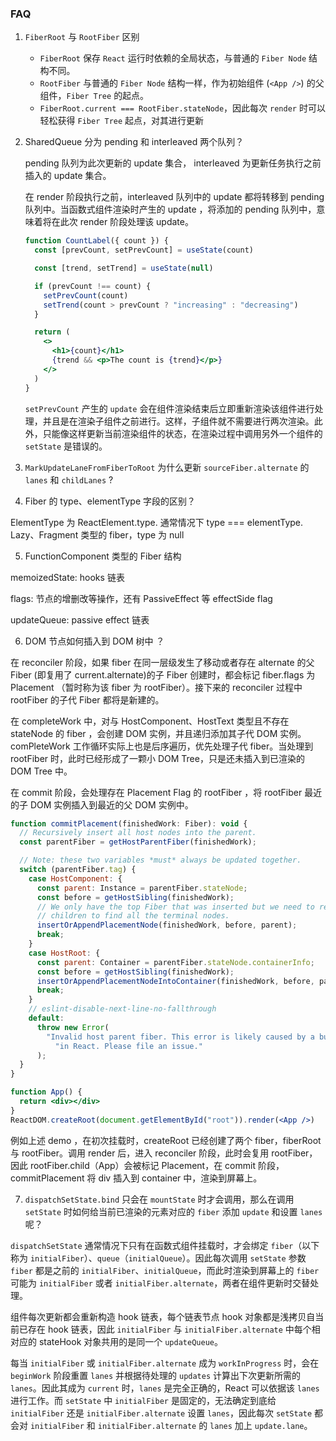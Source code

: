 ### FAQ

1. `FiberRoot` 与 `RootFiber` 区别
   - `FiberRoot` 保存 `React` 运行时依赖的全局状态，与普通的 `Fiber Node` 结构不同。
   - `RootFiber` 与普通的 `Fiber Node` 结构一样，作为初始组件 (`<App />`) 的父组件，`Fiber Tree` 的起点。
   - `FiberRoot.current === RootFiber.stateNode`，因此每次 `render` 时可以轻松获得 `Fiber Tree` 起点，对其进行更新
2. SharedQueue 分为 pending 和 interleaved 两个队列？

   pending 队列为此次更新的 update 集合， interleaved 为更新任务执行之前插入的 update 集合。

   在 render 阶段执行之前，interleaved 队列中的 update 都将转移到 pending 队列中。当函数式组件渲染时产生的 update ，将添加的 pending 队列中，意味着将在此次 render 阶段处理该 update。

   ```jsx
   function CountLabel({ count }) {
     const [prevCount, setPrevCount] = useState(count)

     const [trend, setTrend] = useState(null)

     if (prevCount !== count) {
       setPrevCount(count)
       setTrend(count > prevCount ? "increasing" : "decreasing")
     }

     return (
       <>
         <h1>{count}</h1>
         {trend && <p>The count is {trend}</p>}
       </>
     )
   }
   ```

   `setPrevCount` 产生的 `update` 会在组件渲染结束后立即重新渲染该组件进行处理，并且是在渲染子组件之前进行。这样，子组件就不需要进行两次渲染。此外，只能像这样更新当前渲染组件的状态，在渲染过程中调用另外一个组件的 `setState` 是错误的。

3. `MarkUpdateLaneFromFiberToRoot` 为什么更新 `sourceFiber.alternate` 的 `lanes` 和 `childLanes` ?

4. Fiber 的 type、elementType 字段的区别？

ElementType 为 ReactElement.type. 通常情况下 type === elementType. Lazy、Fragment 类型的 fiber，type 为 null

5. FunctionComponent 类型的 Fiber 结构

memoizedState: hooks 链表

flags: 节点的增删改等操作，还有 PassiveEffect 等 effectSide flag

updateQueue: passive effect 链表

6. DOM 节点如何插入到 DOM 树中 ？

在 reconciler 阶段，如果 fiber 在同一层级发生了移动或者存在 alternate 的父 Fiber (即复用了 current.alternate)的子 Fiber 创建时，都会标记 fiber.flags 为 Placement （暂时称为该 fiber 为 rootFiber）。接下来的 reconciler 过程中 rootFiber 的子代 Fiber 都将是新建的。

在 completeWork 中，对与 HostComponent、HostText 类型且不存在 stateNode 的 fiber ，会创建 DOM 实例，并且递归添加其子代 DOM 实例。comPleteWork 工作循环实际上也是后序遍历，优先处理子代 fiber。当处理到 rootFiber 时，此时已经形成了一颗小 DOM Tree，只是还未插入到已渲染的 DOM Tree 中。

在 commit 阶段，会处理存在 Placement Flag 的 rootFiber ，将 rootFiber 最近的子 DOM 实例插入到最近的父 DOM 实例中。

```js
function commitPlacement(finishedWork: Fiber): void {
  // Recursively insert all host nodes into the parent.
  const parentFiber = getHostParentFiber(finishedWork);

  // Note: these two variables *must* always be updated together.
  switch (parentFiber.tag) {
    case HostComponent: {
      const parent: Instance = parentFiber.stateNode;
      const before = getHostSibling(finishedWork);
      // We only have the top Fiber that was inserted but we need to recurse down its
      // children to find all the terminal nodes.
      insertOrAppendPlacementNode(finishedWork, before, parent);
      break;
    }
    case HostRoot: {
      const parent: Container = parentFiber.stateNode.containerInfo;
      const before = getHostSibling(finishedWork);
      insertOrAppendPlacementNodeIntoContainer(finishedWork, before, parent);
      break;
    }
    // eslint-disable-next-line-no-fallthrough
    default:
      throw new Error(
        "Invalid host parent fiber. This error is likely caused by a bug " +
          "in React. Please file an issue."
      );
  }
}
```

```jsx
function App() {
  return <div></div>
}
ReactDOM.createRoot(document.getElementById("root")).render(<App />)
```

例如上述 demo ，在初次挂载时，createRoot 已经创建了两个 fiber，fiberRoot 与 rootFiber。调用 render 后，进入 reconciler 阶段，此时会复用 rootFiber，因此 rootFiber.child（App）会被标记 Placement，在 commit 阶段，commitPlacement 将 div 插入到 container 中，渲染到屏幕上。

7. `dispatchSetState.bind` 只会在 `mountState` 时才会调用，那么在调用 `setState` 时如何给当前已渲染的元素对应的 `fiber` 添加 `update` 和设置 `lanes` 呢？

`dispatchSetState` 通常情况下只有在函数式组件挂载时，才会绑定 `fiber`（以下称为 `initialFiber`）、`queue`（`initialQueue`）。因此每次调用 `setState` 参数 `fiber` 都是之前的 `initialFiber`、`initialQueue`，而此时渲染到屏幕上的 `fiber` 可能为 `initialFiber` 或者 `initialFiber.alternate`，两者在组件更新时交替处理。

组件每次更新都会重新构造 hook 链表，每个链表节点 hook 对象都是浅拷贝自当前已存在 hook 链表，因此 `initialFiber` 与 `initialFiber.alternate` 中每个相对应的 stateHook 对象共用的是同一个 `updateQueue`。

每当 `initialFiber` 或 `initialFiber.alternate` 成为 `workInProgress` 时，会在 `beginWork` 阶段重置 `lanes` 并根据待处理的 `updates` 计算出下次更新所需的 `lanes`。因此其成为 `current` 时，`lanes` 是完全正确的，React 可以依据该 `lanes` 进行工作。而 `setState` 中 `initialFiber` 是固定的，无法确定到底给 `initialFiber` 还是 `initialFiber.alternate` 设置 `lanes`，因此每次 `setState` 都会对 `initialFiber` 和 `initialFiber.alternate` 的 `lanes` 加上 `update.lane`。
